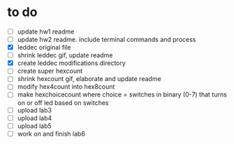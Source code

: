 # to do

- [ ] update hw1 readme
- [ ] update hw2 readme. include terminal commands and process
- [x] leddec original file
- [ ] shrink leddec gif, update readme
- [x] create leddec modifications directory
- [ ] create super hexcount
- [ ] shrink hexcount gif, elaborate and update readme
- [ ] modify hex4count into hex8count
- [ ] make hexchoicecount where choice = switches in binary (0-7) that turns on or off led based on switches
- [ ] upload lab3
- [ ] upload lab4
- [ ] upload lab5
- [ ] work on and finish lab6